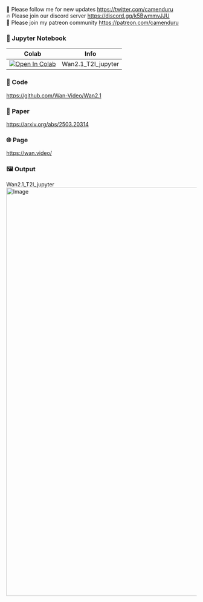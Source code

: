🐣 Please follow me for new updates https://twitter.com/camenduru <br />
🔥 Please join our discord server https://discord.gg/k5BwmmvJJU <br />
🥳 Please join my patreon community https://patreon.com/camenduru <br />

### 🍊 Jupyter Notebook

| Colab | Info
| --- | --- |
[![Open In Colab](https://colab.research.google.com/assets/colab-badge.svg)](https://colab.research.google.com/github/camenduru/Wan2.1-jupyter/blob/main/Wan2.1_T2I_jupyter.ipynb) | Wan2.1_T2I_jupyter

### 🧬 Code
https://github.com/Wan-Video/Wan2.1

### 📄 Paper
https://arxiv.org/abs/2503.20314

### 🌐 Page
https://wan.video/

### 🖼 Output

Wan2.1_T2I_jupyter
<img width="1920" height="1080" alt="Image" src="https://github.com/user-attachments/assets/913cd1c8-0d8f-4d3d-abdb-dbf85f316b23" />
